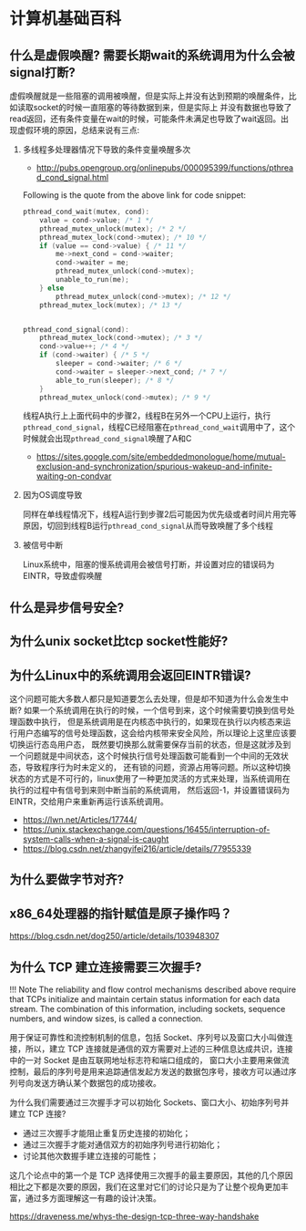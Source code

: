 # 计算机基础百科

## 什么是虚假唤醒? 需要长期wait的系统调用为什么会被signal打断?

虚假唤醒就是一些阻塞的调用被唤醒，但是实际上并没有达到预期的唤醒条件，比如读取socket的时候一直阻塞的等待数据到来，但是实际上
并没有数据也导致了read返回，还有条件变量在wait的时候，可能条件未满足也导致了wait返回。出现虚假环境的原因，总结来说有三点:


1. 多线程多处理器情况下导致的条件变量唤醒多次

    * http://pubs.opengroup.org/onlinepubs/000095399/functions/pthread_cond_signal.html

    Following is the quote from the above link for code snippet:

    ```C++
    pthread_cond_wait(mutex, cond):
        value = cond->value; /* 1 */
        pthread_mutex_unlock(mutex); /* 2 */
        pthread_mutex_lock(cond->mutex); /* 10 */
        if (value == cond->value) { /* 11 */
            me->next_cond = cond->waiter;
            cond->waiter = me;
            pthread_mutex_unlock(cond->mutex);
            unable_to_run(me);
        } else
            pthread_mutex_unlock(cond->mutex); /* 12 */
        pthread_mutex_lock(mutex); /* 13 */


    pthread_cond_signal(cond):
        pthread_mutex_lock(cond->mutex); /* 3 */
        cond->value++; /* 4 */
        if (cond->waiter) { /* 5 */
            sleeper = cond->waiter; /* 6 */
            cond->waiter = sleeper->next_cond; /* 7 */
            able_to_run(sleeper); /* 8 */
        }
        pthread_mutex_unlock(cond->mutex); /* 9 */
    ```

    线程A执行上上面代码中的步骤2，线程B在另外一个CPU上运行，执行`pthread_cond_signal`，线程C已经阻塞在`pthread_cond_wait`调用中了，这个时候就会出现`pthread_cond_signal`唤醒了A和C

    * https://sites.google.com/site/embeddedmonologue/home/mutual-exclusion-and-synchronization/spurious-wakeup-and-infinite-waiting-on-condvar

2. 因为OS调度导致

    同样在单线程情况下，线程A运行到步骤2后可能因为优先级或者时间片用完等原因，切回到线程B运行`pthread_cond_signal`从而导致唤醒了多个线程

3. 被信号中断

    Linux系统中，阻塞的慢系统调用会被信号打断，并设置对应的错误码为EINTR，导致虚假唤醒


## 什么是异步信号安全?

## 为什么unix socket比tcp socket性能好?


## 为什么Linux中的系统调用会返回EINTR错误?

这个问题可能大多数人都只是知道要怎么去处理，但是却不知道为什么会发生中断? 如果一个系统调用在执行的时候，一个信号到来，这个时候需要切换到信号处理函数中执行，
但是系统调用是在内核态中执行的，如果现在执行以内核态来运行用户态编写的信号处理函数，这会给内核带来安全风险，所以理论上这里应该要切换运行态岛用户态，
既然要切换那么就需要保存当前的状态，但是这就涉及到一个问题就是中间状态，这个时候执行信号处理函数可能看到一个中间的无效状态，导致程序行为时未定义的，
还有锁的问题，资源占用等问题。所以这种切换状态的方式是不可行的，linux使用了一种更加灵活的方式来处理，当系统调用在执行的过程中有信号到来则中断当前的系统调用，
然后返回-1，并设置错误码为EINTR，交给用户来重新再运行该系统调用。

* https://lwn.net/Articles/17744/
* https://unix.stackexchange.com/questions/16455/interruption-of-system-calls-when-a-signal-is-caught
* https://blog.csdn.net/zhangyifei216/article/details/77955339


## 为什么要做字节对齐?

## x86_64处理器的指针赋值是原子操作吗？

https://blog.csdn.net/dog250/article/details/103948307

## 为什么 TCP 建立连接需要三次握手?

!!! Note
    The reliability and flow control mechanisms described above require that TCPs initialize and maintain certain status information for each data stream.
    The combination of this information, including sockets, sequence numbers, and window sizes, is called a connection.


用于保证可靠性和流控制机制的信息，包括 Socket、序列号以及窗口大小叫做连接，所以，建立 TCP 连接就是通信的双方需要对上述的三种信息达成共识，连接中的一对 Socket 是由互联网地址标志符和端口组成的，
窗口大小主要用来做流控制，最后的序列号是用来追踪通信发起方发送的数据包序号，接收方可以通过序列号向发送方确认某个数据包的成功接收。

为什么我们需要通过三次握手才可以初始化 Sockets、窗口大小、初始序列号并建立 TCP 连接?

* 通过三次握手才能阻止重复历史连接的初始化；
* 通过三次握手才能对通信双方的初始序列号进行初始化；
* 讨论其他次数握手建立连接的可能性；

这几个论点中的第一个是 TCP 选择使用三次握手的最主要原因，其他的几个原因相比之下都是次要的原因，我们在这里对它们的讨论只是为了让整个视角更加丰富，通过多方面理解这一有趣的设计决策。

https://draveness.me/whys-the-design-tcp-three-way-handshake
